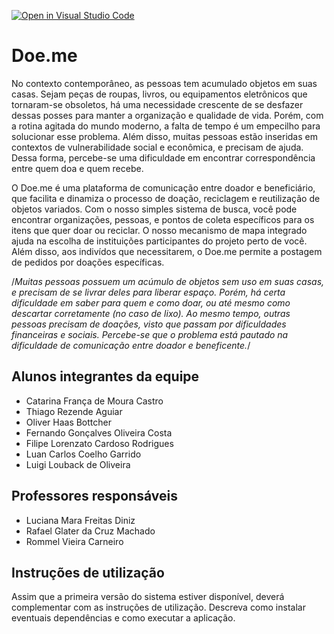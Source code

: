 [![Open in Visual Studio Code](https://classroom.github.com/assets/open-in-vscode-718a45dd9cf7e7f842a935f5ebbe5719a5e09af4491e668f4dbf3b35d5cca122.svg)](https://classroom.github.com/online_ide?assignment_repo_id=10832239&assignment_repo_type=AssignmentRepo)
# Doe.me
No contexto contemporâneo, as pessoas tem acumulado objetos em suas casas. Sejam peças de roupas, livros, ou equipamentos eletrônicos que tornaram-se obsoletos, há uma necessidade crescente de se desfazer dessas posses para manter a organização e qualidade de vida. Porém, com a rotina agitada do mundo moderno, a falta de tempo é um empecilho para solucionar esse problema. Além disso, muitas pessoas estão inseridas em contextos de vulnerabilidade social e econômica, e precisam de ajuda. Dessa forma, percebe-se uma dificuldade em encontrar correspondência entre quem doa e quem recebe.

O Doe.me é uma plataforma de comunicação entre doador e beneficiário, que facilita e dinamiza o processo de doação, reciclagem e reutilização de objetos variados. Com o nosso simples sistema de busca, você pode encontrar organizações, pessoas, e pontos de coleta específicos para os itens que quer doar ou reciclar. O nosso mecanismo de mapa integrado ajuda na escolha de instituições participantes do projeto perto de você. Além disso, aos indivídos que necessitarem, o Doe.me permite a postagem de pedidos por doações específicas.

/*Muitas pessoas possuem um acúmulo de objetos sem uso em suas casas, e precisam de se livrar deles para liberar espaço. Porém, há certa dificuldade em saber para quem e como doar, ou até mesmo como descartar corretamente (no caso de lixo). Ao mesmo tempo, outras pessoas precisam de doações, visto que passam por dificuldades financeiras e sociais. Percebe-se que o problema está pautado na dificuldade de comunicação entre doador e beneficente.*/

## Alunos integrantes da equipe

 * Catarina França de Moura Castro
 * Thiago Rezende Aguiar
 * Oliver Haas Bottcher
 * Fernando Gonçalves Oliveira Costa
 * Filipe Lorenzato Cardoso Rodrigues
 * Luan Carlos Coelho Garrido
 * Luigi Louback de Oliveira

## Professores responsáveis

* Luciana Mara Freitas Diniz
* Rafael Glater da Cruz Machado
* Rommel Vieira Carneiro

## Instruções de utilização

Assim que a primeira versão do sistema estiver disponível, deverá complementar com as instruções de utilização. Descreva como instalar eventuais dependências e como executar a aplicação.
